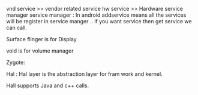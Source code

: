 vnd service   >> vendor related service 
hw service    >> Hardware service manager 
service manager :
In android addservice means all the services will be register in service manger .. if you want service then get service we can call.




Surface flinger is for Display

vold is for volume manager

Zygote:

Hal :
Hal layer is the abstraction layer for fram work and kernel.

Hall supports Java and c++ calls.

